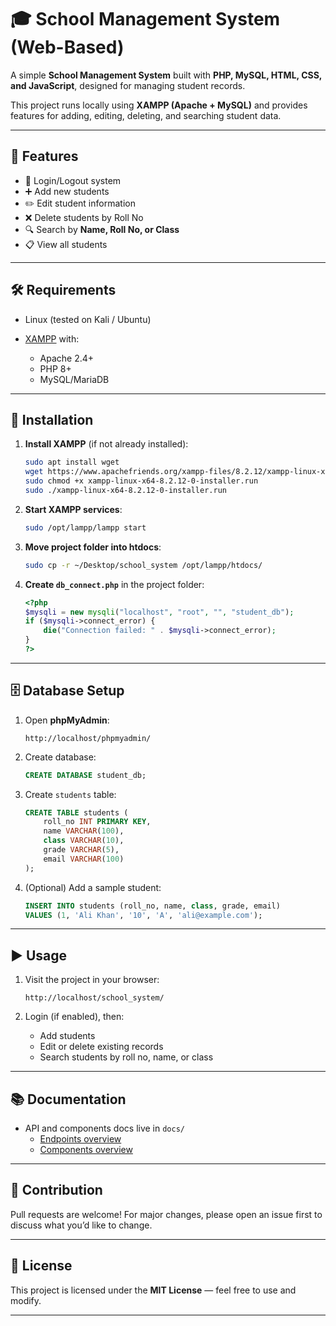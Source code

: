 # 🎓 School Management System (Web-Based)

A simple **School Management System** built with **PHP, MySQL, HTML, CSS, and JavaScript**, designed for managing student records.

This project runs locally using **XAMPP (Apache + MySQL)** and provides features for adding, editing, deleting, and searching student data.

---

## 📌 Features

* 🔐 Login/Logout system
* ➕ Add new students
* ✏️ Edit student information
* ❌ Delete students by Roll No
* 🔍 Search by **Name, Roll No, or Class**
* 📋 View all students

---

## 🛠️ Requirements

* Linux (tested on Kali / Ubuntu)
* [XAMPP](https://www.apachefriends.org/) with:

  * Apache 2.4+
  * PHP 8+
  * MySQL/MariaDB

---

## 🔧 Installation

1. **Install XAMPP** (if not already installed):

   ```bash
   sudo apt install wget
   wget https://www.apachefriends.org/xampp-files/8.2.12/xampp-linux-x64-8.2.12-0-installer.run
   sudo chmod +x xampp-linux-x64-8.2.12-0-installer.run
   sudo ./xampp-linux-x64-8.2.12-0-installer.run
   ```

2. **Start XAMPP services**:

   ```bash
   sudo /opt/lampp/lampp start
   ```

3. **Move project folder into htdocs**:

   ```bash
   sudo cp -r ~/Desktop/school_system /opt/lampp/htdocs/
   ```

4. **Create `db_connect.php`** in the project folder:

   ```php
   <?php
   $mysqli = new mysqli("localhost", "root", "", "student_db");
   if ($mysqli->connect_error) {
       die("Connection failed: " . $mysqli->connect_error);
   }
   ?>
   ```

---

## 🗄️ Database Setup

1. Open **phpMyAdmin**:

   ```
   http://localhost/phpmyadmin/
   ```

2. Create database:

   ```sql
   CREATE DATABASE student_db;
   ```

3. Create `students` table:

   ```sql
   CREATE TABLE students (
       roll_no INT PRIMARY KEY,
       name VARCHAR(100),
       class VARCHAR(10),
       grade VARCHAR(5),
       email VARCHAR(100)
   );
   ```

4. (Optional) Add a sample student:

   ```sql
   INSERT INTO students (roll_no, name, class, grade, email)
   VALUES (1, 'Ali Khan', '10', 'A', 'ali@example.com');
   ```

---

## ▶️ Usage

1. Visit the project in your browser:

   ```
   http://localhost/school_system/
   ```

2. Login (if enabled), then:

   * Add students
   * Edit or delete existing records
   * Search students by roll no, name, or class

---

## 📚 Documentation

- API and components docs live in `docs/`
  - [Endpoints overview](docs/endpoints/README.md)
  - [Components overview](docs/components/README.md)

---

## 🤝 Contribution

Pull requests are welcome! For major changes, please open an issue first to discuss what you’d like to change.

---

## 📜 License

This project is licensed under the **MIT License** — feel free to use and modify.

---

#
